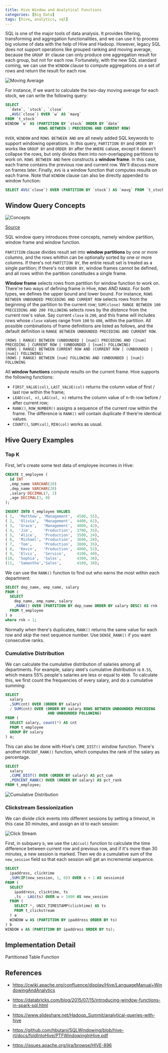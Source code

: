 ```yaml
---
title: Hive Window and Analytical Functions
categories: [Big Data]
tags: [hive, analytics, sql]
---
```


SQL is one of the major tools of data analysis. It provides filtering, transforming and aggregation functionalities, and we can use it to process big volume of data with the help of Hive and Hadoop. However, legacy SQL does not support operations like grouped ranking and moving average, because the `GROUP BY` clause can only produce one aggregation result for each group, but not for each row. Fortunately, with the new SQL standard coming, we can use the `WINDOW` clause to compute aggregations on a set of rows and return the result for each row.

![Moving Average](/images/hive-window/window-stock.png)

For instance, if we want to calculate the two-day moving average for each stock, we can write the following query:

```sql
SELECT
  `date`, `stock`, `close`
  ,AVG(`close`) OVER `w` AS `mavg`
FROM `t_stock`
WINDOW `w` AS (PARTITION BY `stock` ORDER BY `date`
               ROWS BETWEEN 1 PRECEDING AND CURRENT ROW)
```

`OVER`, `WINDOW` and `ROWS BETWEEN AND` are all newly added SQL keywords to support windowing operations. In this query, `PARTITION BY` and `ORDER BY` works like `GROUP BY` and `ORDER BY` after the `WHERE` caluse, except it doesn't collapse the rows, but only divides them into non-overlapping partitions to work on. `ROWS BETWEEN AND` here constructs a **window frame**. In this case, each frame contains the previous row and current row. We'll discuss more on frames later. Finally, `AVG` is a window function that computes results on each frame. Note that `WINDOW` clause can also be directly appended to window function:

```sql
SELECT AVG(`close`) OVER (PARTITION BY `stock`) AS `mavg` FROM `t_stock`;
```

<!-- more -->

## Window Query Concepts

![Concepts](/images/hive-window/concepts.png)

[Source][1]

SQL window query introduces three concepts, namely window partition, window frame and window function.

`PARTITION` clause divides result set into **window partitions** by one or more columns, and the rows whithin can be optionally sorted by one or more columns. If there's not `PARTITION BY`, the entrie result set is treated as a single partition; if there's not `ORDER BY`, window frames cannot be defined, and all rows within the partition constitudes a single frame.

**Window frame** selects rows from partition for window function to work on. There're two ways of defining frame in Hive, `ROWS` AND `RANGE`. For both types, we defines the upper bound and lower bound. For instance, `ROWS BETWEEN UNBOUNDED PRECEDING AND CURRENT ROW` selects rows from the beginning of the partition to the current row; `SUM(close) RANGE BETWEEN 100 PRECEIDING AND 200 FOLLOWING` selects rows by the *distance* from the current row's value. Say current `close` is `200`, and this frame will includes rows whose `close` values range from `100` to `400`, within the partition. All possible combinations of frame definitions are listed as follows, and the default definition is `RANGE BETWEEN UNBOUNDED PRECEDING AND CURRENT ROW`.

```text
(ROWS | RANGE) BETWEEN (UNBOUNDED | [num]) PRECEDING AND ([num] PRECEDING | CURRENT ROW | (UNBOUNDED | [num]) FOLLOWING)
(ROWS | RANGE) BETWEEN CURRENT ROW AND (CURRENT ROW | (UNBOUNDED | [num]) FOLLOWING)
(ROWS | RANGE) BETWEEN [num] FOLLOWING AND (UNBOUNDED | [num]) FOLLOWING
```

All **window functions** compute results on the current frame. Hive supports the following functions:

* `FIRST_VALUE(col)`, `LAST_VALUE(col)` returns the column value of first / last row within the frame;
* `LEAD(col, n)`, `LAG(col, n)` returns the column value of n-th row before / after current row;
* `RANK()`, `ROW_NUMBER()` assigns a sequence of the current row within the frame. The difference is `RANK()` will contain duplicate if there're identical values.
* `COUNT()`, `SUM(col)`, `MIN(col)` works as usual.

## Hive Query Examples

### Top K

First, let's create some test data of employee incomes in Hive:

```sql
CREATE t_employee (
  id INT
  ,emp_name VARCHAR(20)
  ,dep_name VARCHAR(20)
  ,salary DECIMAL(7, 2)
  ,age DECIMAL(3, 0)
);

INSERT INTO t_employee VALUES
( 1,  'Matthew', 'Management',  4500, 55),
( 2,  'Olivia',  'Management',  4400, 61),
( 3,  'Grace',   'Management',  4000, 42),
( 4,  'Jim',     'Production',  3700, 35),
( 5,  'Alice',   'Production',  3500, 24),
( 6,  'Michael', 'Production',  3600, 28),
( 7,  'Tom',     'Production',  3800, 35),
( 8,  'Kevin',   'Production',  4000, 52),
( 9,  'Elvis',   'Service',     4100, 40),
(10,  'Sophia',  'Sales',       4300, 36),
(11,  'Samantha','Sales',       4100, 38);
```

We can use the `RANK()` function to find out who earns the most within each department:

```sql
SELECT dep_name, emp_name, salary
FROM (
  SELECT
    dep_name, emp_name, salary
    ,RANK() OVER (PARTITION BY dep_name ORDER BY salary DESC) AS rnk
  FROM t_employee
) a
where rnk = 1;
```

Normally when there's duplicates, `RANK()` returns the same value for each row and *skip* the next sequence number. Use `DENSE_RANK()` if you want consecutive ranks.

### Cumulative Distribution

We can calculate the cumulative distribution of salaries among all departments. For example, salary `4000`'s cumulative distribution is `0.55`, which means 55% people's salaries are less or equal to `4000`. To calculate this, we first count the frequencies of every salary, and do a cumulative summing:

```sql
SELECT
  salary
  ,SUM(cnt) OVER (ORDER BY salary)
  / SUM(cnt) OVER (ORDER BY salary ROWS BETWEEN UNBOUNDED PRECEDING
                   AND UNBOUNDED FOLLOWING)
FROM (
  SELECT salary, count(*) AS cnt
  FROM t_employee
  GROUP BY salary
) a;
```

This can also be done with Hive's `CUME_DIST()` window function. There's another `PERCENT_RANK()` function, which computes the rank of the salary as percentage.

```sql
SELECT
  salary
  ,CUME_DIST() OVER (ORDER BY salary) AS pct_cum
  ,PERCENT_RANK() OVER (ORDER BY salary) AS pct_rank
FROM t_employee;
```

![Cumulative Distribution](/images/hive-window/employee-pct.png)

### Clickstream Sessionization

We can divide click events into different sessions by setting a *timeout*, in this case 30 minutes, and assign an id to each session:

![Click Stream](/images/hive-window/clickstream.png)

First, in subquery `b`, we use the `LAG(col)` function to calculate the time difference between current row and previous row, and if it's more than 30 minutes, a new session is marked. Then we do a cumulative sum of the `new_session` field so that each session will get an incremental sequence.

```sql
SELECT
  ipaddress, clicktime
  ,SUM(IF(new_session, 1, 0)) OVER x + 1 AS sessionid
FROM (
  SELECT
    ipaddress, clicktime, ts
    ,ts - LAG(ts) OVER w > 1800 AS new_session
  FROM (
    SELECT *, UNIX_TIMESTAMP(clicktime) AS ts
    FROM t_clickstream
  ) a
  WINDOW w AS (PARTITION BY ipaddress ORDER BY ts)
) b
WINDOW x AS (PARTITION BY ipaddress ORDER BY ts);
```

## Implementation Detail

Partitioned Table Function

## References

* https://cwiki.apache.org/confluence/display/Hive/LanguageManual+WindowingAndAnalytics
* https://databricks.com/blog/2015/07/15/introducing-window-functions-in-spark-sql.html

* https://www.slideshare.net/Hadoop_Summit/analytical-queries-with-hive
* https://github.com/hbutani/SQLWindowing/blob/hive-rt/docs/foldIntoHive/PTFWindowingInHive.pdf
* https://issues.apache.org/jira/browse/HIVE-896

[1]: https://en.wikibooks.org/wiki/Structured_Query_Language/Window_functions
